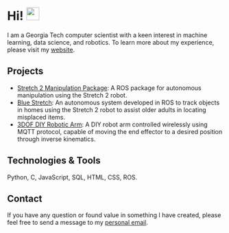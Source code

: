  <!---
JuanRobledo12/JuanRobledo12 is a ✨ special ✨ repository because its `README.md` (this file) appears on your GitHub profile.
You can click the Preview link to take a look at your changes.
--->

     
# Hi! <img src="https://raw.githubusercontent.com/MartinHeinz/MartinHeinz/master/wave.gif" width="30px">

I am a Georgia Tech computer scientist with a keen interest in machine learning, data science, and robotics. To learn more about my experience, please visit my [website](https://juanrobledo12.github.io/).

## Projects
* [Stretch 2 Manipulation Package](https://github.com/gt-rail-internal/rerail_stretchit_manipulation): A ROS package for autonomous manipulation using the Stretch 2 robot.
* [Blue Stretch](https://github.com/JuanRobledo12/blue_stretch): An autonomous system developed in ROS to track objects in homes using the Stretch 2 robot to assist older adults in locating misplaced items.
* [3DOF DIY Robotic Arm](https://github.com/JuanRobledo12/karasu): A DIY robot arm controlled wirelessly using MQTT protocol, capable of moving the end effector to a desired position through inverse kinematics.

## Technologies & Tools
Python, C, JavaScript, SQL, HTML, CSS, ROS.

## Contact
If you have any question or found value in something I have created, please feel free to send a message to my [personal email](mailto:jroblar98@gmail.com).
